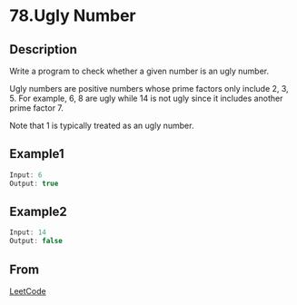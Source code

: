 # 78.Ugly Number

## Description

Write a program to check whether a given number is an ugly number.

Ugly numbers are positive numbers whose prime factors only include 2, 3, 5. For example, 6, 8 are ugly while 14 is not ugly since it includes another prime factor 7.

Note that 1 is typically treated as an ugly number.

## Example1

```javascript
Input: 6
Output: true
```

## Example2

```javascript
Input: 14
Output: false
```

## From

[LeetCode](https://leetcode.com/problems/ugly-number)
